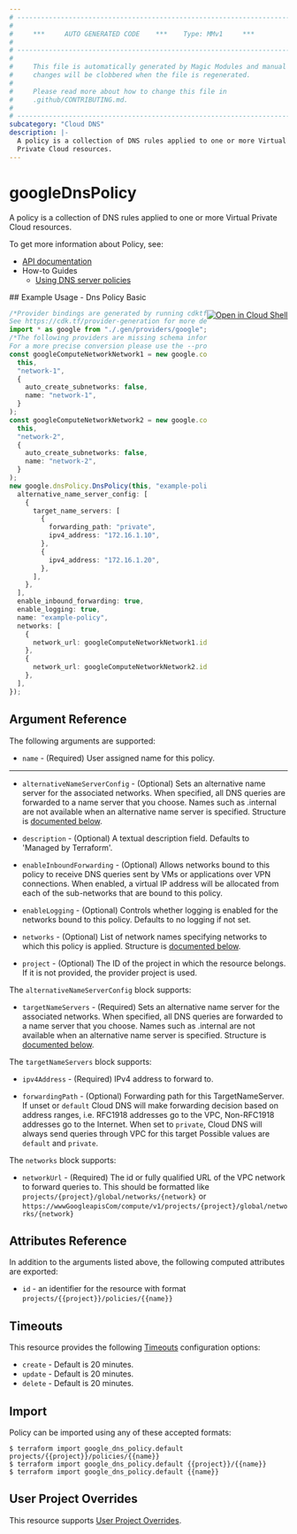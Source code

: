 ```yaml
---
# ----------------------------------------------------------------------------
#
#     ***     AUTO GENERATED CODE    ***    Type: MMv1     ***
#
# ----------------------------------------------------------------------------
#
#     This file is automatically generated by Magic Modules and manual
#     changes will be clobbered when the file is regenerated.
#
#     Please read more about how to change this file in
#     .github/CONTRIBUTING.md.
#
# ----------------------------------------------------------------------------
subcategory: "Cloud DNS"
description: |-
  A policy is a collection of DNS rules applied to one or more Virtual
  Private Cloud resources.
---
```


# googleDnsPolicy

A policy is a collection of DNS rules applied to one or more Virtual
Private Cloud resources.

To get more information about Policy, see:

* [API documentation](https://cloud.google.com/dns/docs/reference/v1beta2/policies)
* How-to Guides
  * [Using DNS server policies](https://cloud.google.com/dns/zones/#using-dns-server-policies)

<div class = "oics-button" style="float: right; margin: 0 0 -15px">
  <a href="https://console.cloud.google.com/cloudshell/open?cloudshell_git_repo=https%3A%2F%2Fgithub.com%2Fterraform-google-modules%2Fdocs-examples.git&cloudshell_working_dir=dns_policy_basic&cloudshell_image=gcr.io%2Fgraphite-cloud-shell-images%2Fterraform%3Alatest&open_in_editor=main.tf&cloudshell_print=.%2Fmotd&cloudshell_tutorial=.%2Ftutorial.md" target="_blank">
    <img alt="Open in Cloud Shell" src="//gstatic.com/cloudssh/images/open-btn.svg" style="max-height: 44px; margin: 32px auto; max-width: 100%;">
  </a>
</div>
## Example Usage - Dns Policy Basic

```typescript
/*Provider bindings are generated by running cdktf get.
See https://cdk.tf/provider-generation for more details.*/
import * as google from "./.gen/providers/google";
/*The following providers are missing schema information and might need manual adjustments to synthesize correctly: google.
For a more precise conversion please use the --provider flag in convert.*/
const googleComputeNetworkNetwork1 = new google.computeNetwork.ComputeNetwork(
  this,
  "network-1",
  {
    auto_create_subnetworks: false,
    name: "network-1",
  }
);
const googleComputeNetworkNetwork2 = new google.computeNetwork.ComputeNetwork(
  this,
  "network-2",
  {
    auto_create_subnetworks: false,
    name: "network-2",
  }
);
new google.dnsPolicy.DnsPolicy(this, "example-policy", {
  alternative_name_server_config: [
    {
      target_name_servers: [
        {
          forwarding_path: "private",
          ipv4_address: "172.16.1.10",
        },
        {
          ipv4_address: "172.16.1.20",
        },
      ],
    },
  ],
  enable_inbound_forwarding: true,
  enable_logging: true,
  name: "example-policy",
  networks: [
    {
      network_url: googleComputeNetworkNetwork1.id,
    },
    {
      network_url: googleComputeNetworkNetwork2.id,
    },
  ],
});

```

## Argument Reference

The following arguments are supported:

* `name` -
  (Required)
  User assigned name for this policy.

***

*   `alternativeNameServerConfig` -
    (Optional)
    Sets an alternative name server for the associated networks.
    When specified, all DNS queries are forwarded to a name server that you choose.
    Names such as .internal are not available when an alternative name server is specified.
    Structure is [documented below](#nested_alternative_name_server_config).

*   `description` -
    (Optional)
    A textual description field. Defaults to 'Managed by Terraform'.

*   `enableInboundForwarding` -
    (Optional)
    Allows networks bound to this policy to receive DNS queries sent
    by VMs or applications over VPN connections. When enabled, a
    virtual IP address will be allocated from each of the sub-networks
    that are bound to this policy.

*   `enableLogging` -
    (Optional)
    Controls whether logging is enabled for the networks bound to this policy.
    Defaults to no logging if not set.

*   `networks` -
    (Optional)
    List of network names specifying networks to which this policy is applied.
    Structure is [documented below](#nested_networks).

*   `project` - (Optional) The ID of the project in which the resource belongs.
    If it is not provided, the provider project is used.

<a name="nested_alternative_name_server_config"></a>The `alternativeNameServerConfig` block supports:

* `targetNameServers` -
  (Required)
  Sets an alternative name server for the associated networks. When specified,
  all DNS queries are forwarded to a name server that you choose. Names such as .internal
  are not available when an alternative name server is specified.
  Structure is [documented below](#nested_target_name_servers).

<a name="nested_target_name_servers"></a>The `targetNameServers` block supports:

*   `ipv4Address` -
    (Required)
    IPv4 address to forward to.

*   `forwardingPath` -
    (Optional)
    Forwarding path for this TargetNameServer. If unset or `default` Cloud DNS will make forwarding
    decision based on address ranges, i.e. RFC1918 addresses go to the VPC, Non-RFC1918 addresses go
    to the Internet. When set to `private`, Cloud DNS will always send queries through VPC for this target
    Possible values are `default` and `private`.

<a name="nested_networks"></a>The `networks` block supports:

* `networkUrl` -
  (Required)
  The id or fully qualified URL of the VPC network to forward queries to.
  This should be formatted like `projects/{project}/global/networks/{network}` or
  `https://wwwGoogleapisCom/compute/v1/projects/{project}/global/networks/{network}`

## Attributes Reference

In addition to the arguments listed above, the following computed attributes are exported:

* `id` - an identifier for the resource with format `projects/{{project}}/policies/{{name}}`

## Timeouts

This resource provides the following
[Timeouts](https://developer.hashicorp.com/terraform/plugin/sdkv2/resources/retries-and-customizable-timeouts) configuration options:

* `create` - Default is 20 minutes.
* `update` - Default is 20 minutes.
* `delete` - Default is 20 minutes.

## Import

Policy can be imported using any of these accepted formats:

```console
$ terraform import google_dns_policy.default projects/{{project}}/policies/{{name}}
$ terraform import google_dns_policy.default {{project}}/{{name}}
$ terraform import google_dns_policy.default {{name}}
```

## User Project Overrides

This resource supports [User Project Overrides](https://registry.terraform.io/providers/hashicorp/google/latest/docs/guides/provider_reference#user_project_override).
